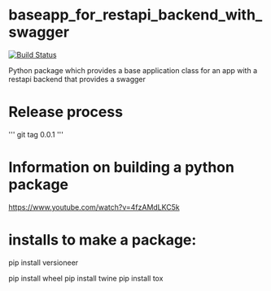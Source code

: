 
# baseapp_for_restapi_backend_with_swagger

[![Build Status](https://travis-ci.org/rmetcalf9/baseapp_for_restapi_backend_with_swagger.svg?branch=master)](https://travis-ci.org/rmetcalf9/baseapp_for_restapi_backend_with_swagger)


Python package which provides a base application class for an app with a restapi backend that provides a swagger


# Release process

'''
git tag 0.0.1
'''

# Information on building a python package

https://www.youtube.com/watch?v=4fzAMdLKC5k


# installs to make a package:

pip install versioneer

pip install wheel
pip install twine
pip install tox

